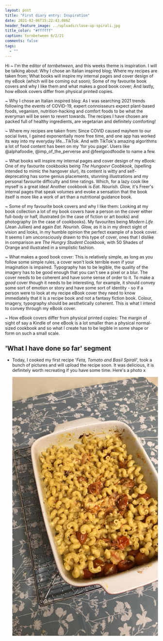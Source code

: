 ```yaml
---
layout: post
title: "First diary entry: Inspiration"
date: 2021-02-06T15:22:43.086Z
header_feature_image: ../uploads/close-up-spirali.jpg
title_color: "#ffffff"
caption: tornbetween 6/2/21
comments: false
tags:
  - ""
---
```

Hi ~ I'm the editor of *tornbetween,* and this weeks theme is inspiration. I will be talking about: Why I chose an Italian inspired blog; Where my recipes are taken from; What books will inspire my internal pages and cover design of my eBook (which will be coming out soon); Some of my favourite book covers and why I like them and what makes a good book cover; And lastly, how eBook covers differ from physical printed copies.

~ Why I chose an Italian inspired blog: As I was searching 2021 trends following the events of COVID-19, expert connoisseurs expect plant-based foods, veganism, nutrition-hacking and comfort foods to be what the everyman will be seen to revert towards. The recipes I have chosen are packed full of healthy ingredients, are vegetarian and definitely comforting!  

~ Where my recipes are taken from: Since COVID caused mayhem to our social lives, I gained exponentially more free time, and one app has worked its way into my everyday life...TikTok. And with TikTok's amazing algorithms a lot of food content has been on my 'for you page'. Users like @alphafoodie, @imp_of_the_perverse and @feelgoodfoodie to name a few. 

~ What books will inspire my internal pages and cover design of my eBook: One of my favourite cookbooks being *The Hungoevr Coobkook*, (spelling intended to mimic the hangover slur), its content is witty and self-deprecating has some genius placements, stunning illustrations and my personal favourite difficulty and time ratings. Which, for a lazy cook like myself is a great idea! Another cookbook is *Eat. Nourish. Glow,* it's Freer's internal pages that speak volumes and evoke a sensation that the book itself is more like a work of art than a nutritional guidance book. 

~ Some of my favourite book covers and why I like them: Looking at my book collection a lot of my book covers have a person on the cover either full-body or half, illustrated (in the case of fiction or art books) and photography (in the case of cookbooks). My favourites being *Modern Life* (Jean Jullien) and again *Eat. Nourish. Glow,* as it is in my direct sight of vision and looks, in my humble opinion the perfect example of a book cover. It seems I am unconsciously drawn to this type of cover, ones that I dislike in comparison are *The Hungry Student Cookbook,* with 50 Shades of Orange and illustrated in a simplistic fashion. 

~ What makes a good book cover: This is relatively simple, as long as you follow some simple rules, a cover won't look terrible even if your imagination is impaired. Typography has to be legible, the quality of the imagery has to be good enough that you can't see a pixel or a blur. The cover needs to be coherent and have some sense of order to it. To make a *good* cover though it needs to be interesting, for example, it should convey some sort of emotion or story and have some sort of identity - so if a person were to look at my recipe eBook cover they need to know immediately that it is a recipe book and not a fantasy fiction book. Colour, imagery, typography should be aesthetically coherent. This is what I intend to convey through my eBook cover.

~ How eBook covers differ from physical printed copies: The margin of sight of say a Kindle of one eBook is a lot smaller than a physical normal-sized cookbook and so what I create has to be legible in some shape or form on such a small scale. 

## 'What I have done so far' segment

* Today, I cooked my first recipe '*Feta, Tomato and Basil Spirali*', took a bunch of pictures and will upload the recipe soon. It was delicious, it is definitely worth recreating if you have some time. Here's a photo x

  ![](../uploads/img_3825.jpg)